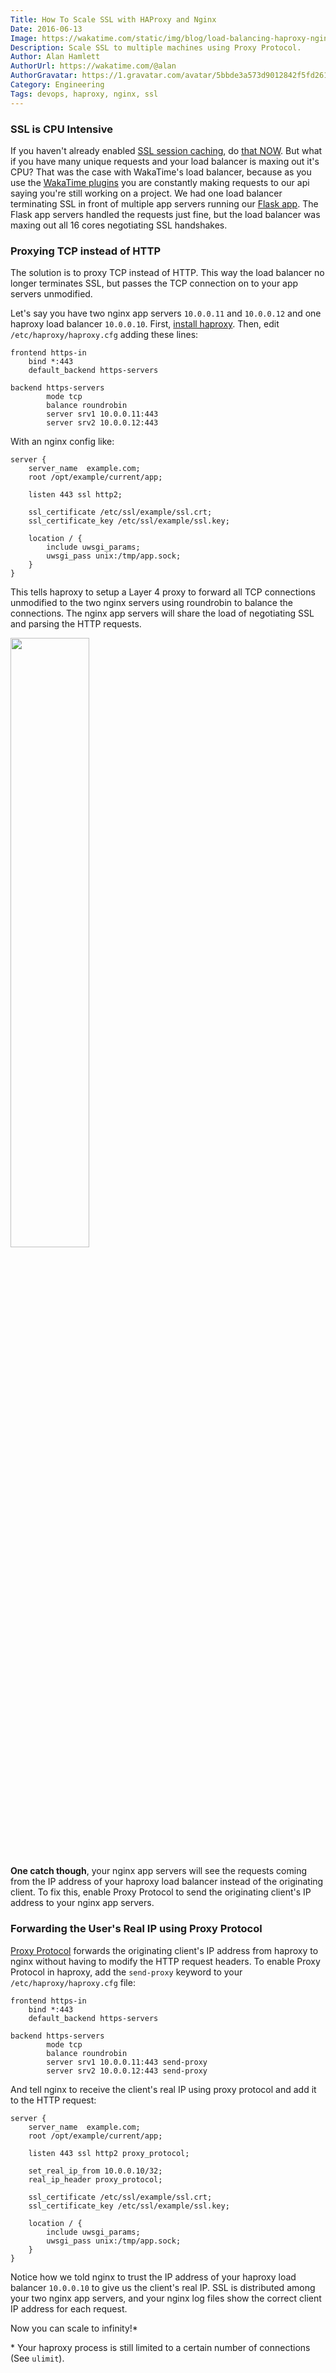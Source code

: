 ```yaml
---
Title: How To Scale SSL with HAProxy and Nginx
Date: 2016-06-13
Image: https://wakatime.com/static/img/blog/load-balancing-haproxy-nginx.png
Description: Scale SSL to multiple machines using Proxy Protocol.
Author: Alan Hamlett
AuthorUrl: https://wakatime.com/@alan
AuthorGravatar: https://1.gravatar.com/avatar/5bbde3a573d9012842f5fd261caa0bfe
Category: Engineering
Tags: devops, haproxy, nginx, ssl
---
```


### SSL is CPU Intensive

If you haven't already enabled [SSL session caching][nginx ssl optimization], do [that NOW][ssl caching howto].
But what if you have many unique requests and your load balancer is maxing out it's CPU?
That was the case with WakaTime's load balancer, because as you use the [WakaTime plugins][editors] you are constantly making requests to our api saying you're still working on a project.
We had one load balancer terminating SSL in front of multiple app servers running our [Flask app][flask].
The Flask app servers handled the requests just fine, but the load balancer was maxing out all 16 cores negotiating SSL handshakes.

### Proxying TCP instead of HTTP

The solution is to proxy TCP instead of HTTP.
This way the load balancer no longer terminates SSL, but passes the TCP connection on to your app servers unmodified.

Let's say you have two nginx app servers `10.0.0.11` and `10.0.0.12` and one haproxy load balancer `10.0.0.10`.
First, [install haproxy][install haproxy].
Then, edit `/etc/haproxy/haproxy.cfg` adding these lines:

    frontend https-in
        bind *:443
        default_backend https-servers

    backend https-servers
            mode tcp
            balance roundrobin
            server srv1 10.0.0.11:443
            server srv2 10.0.0.12:443


With an nginx config like:

    server {
        server_name  example.com;
        root /opt/example/current/app;

        listen 443 ssl http2;

        ssl_certificate /etc/ssl/example/ssl.crt;
        ssl_certificate_key /etc/ssl/example/ssl.key;

        location / {
            include uwsgi_params;
            uwsgi_pass unix:/tmp/app.sock;
        }
    }

This tells haproxy to setup a Layer 4 proxy to forward all TCP connections unmodified to the two nginx servers using roundrobin to balance the connections.
The nginx app servers will share the load of negotiating SSL and parsing the HTTP requests.

<div class="center-xs"><img src="https://wakatime.com/static/img/blog/load-balancing-haproxy-nginx-small.png" class="img-responsive img-thumbnail m-bottom-xs-20" style="width:50%" /></div>

**One catch though**, your nginx app servers will see the requests coming from the IP address of your haproxy load balancer instead of the originating client.
To fix this, enable Proxy Protocol to send the originating client's IP address to your nginx app servers.

### Forwarding the User's Real IP using Proxy Protocol

[Proxy Protocol][proxy protocol] forwards the originating client's IP address from haproxy to nginx without having to modify the HTTP request headers.
To enable Proxy Protocol in haproxy, add the `send-proxy` keyword to your `/etc/haproxy/haproxy.cfg` file:

    frontend https-in
        bind *:443
        default_backend https-servers

    backend https-servers
            mode tcp
            balance roundrobin
            server srv1 10.0.0.11:443 send-proxy
            server srv2 10.0.0.12:443 send-proxy

And tell nginx to receive the client's real IP using proxy protocol and add it to the HTTP request:

    server {
        server_name  example.com;
        root /opt/example/current/app;

        listen 443 ssl http2 proxy_protocol;

        set_real_ip_from 10.0.0.10/32;
        real_ip_header proxy_protocol;

        ssl_certificate /etc/ssl/example/ssl.crt;
        ssl_certificate_key /etc/ssl/example/ssl.key;

        location / {
            include uwsgi_params;
            uwsgi_pass unix:/tmp/app.sock;
        }
    }

Notice how we told nginx to trust the IP address of your haproxy load balancer `10.0.0.10` to give us the client's real IP.
SSL is distributed among your two nginx app servers, and your nginx log files show the correct client IP address for each request.

Now you can scale to infinity!\*

\* Your haproxy process is still limited to a certain number of connections (See `ulimit`).

[nginx ssl optimization]: http://nginx.org/en/docs/http/configuring_https_servers.html#optimization
[ssl caching howto]: https://bjornjohansen.no/optimizing-https-nginx
[editors]: https://wakatime.com/editors
[flask]: http://flask.pocoo.org/
[install haproxy]: https://haproxy.debian.net
[proxy protocol]: http://www.haproxy.org/download/1.7/doc/proxy-protocol.txt
